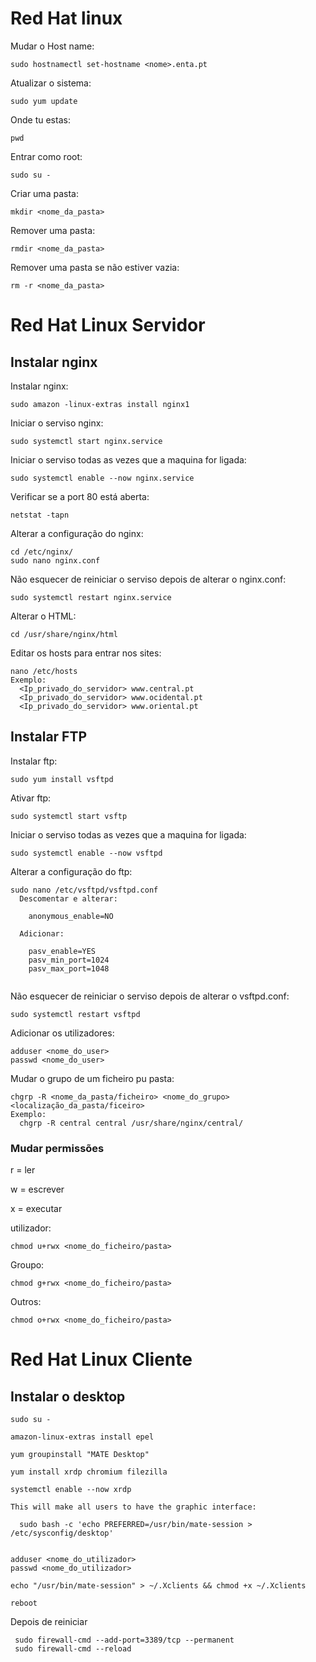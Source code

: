 # Red Hat linux


Mudar o Host name:
```
sudo hostnamectl set-hostname <nome>.enta.pt
```

Atualizar o sistema:
```
sudo yum update
```

Onde tu estas:
```
pwd
``` 

Entrar como root:
```
sudo su -
```

Criar uma pasta:
```
mkdir <nome_da_pasta>
```

Remover uma pasta:
```
rmdir <nome_da_pasta>
```

Remover uma pasta se não estiver vazia:
```
rm -r <nome_da_pasta>
```

# Red Hat Linux Servidor
## Instalar nginx

Instalar nginx:
```
sudo amazon -linux-extras install nginx1
```

Iniciar o serviso nginx:
```
sudo systemctl start nginx.service 
```

Iniciar o serviso todas as vezes que a maquina for ligada:

```
sudo systemctl enable --now nginx.service 
```


Verificar se a port 80 está aberta: 
```
netstat -tapn
```
Alterar a configuração do nginx:
```
cd /etc/nginx/
sudo nano nginx.conf
```

Não esquecer de reiniciar o serviso depois de alterar o nginx.conf:
```
sudo systemctl restart nginx.service 
```

Alterar o HTML: 
```
cd /usr/share/nginx/html
```

Editar os hosts para entrar nos sites:
```
nano /etc/hosts
Exemplo:
  <Ip_privado_do_servidor> www.central.pt
  <Ip_privado_do_servidor> www.ocidental.pt
  <Ip_privado_do_servidor> www.oriental.pt
```


## Instalar FTP 

Instalar ftp:
```
sudo yum install vsftpd
```

Ativar ftp:
```
sudo systemctl start vsftp
```
Iniciar o serviso todas as vezes que a maquina for ligada:
```
sudo systemctl enable --now vsftpd
```

Alterar a configuração do ftp:
```
sudo nano /etc/vsftpd/vsftpd.conf
  Descomentar e alterar:
  
    anonymous_enable=NO
    
  Adicionar:
  
    pasv_enable=YES
    pasv_min_port=1024
    pasv_max_port=1048
    
```

Não esquecer de reiniciar o serviso depois de alterar o vsftpd.conf:
```
sudo systemctl restart vsftpd
```

Adicionar os utilizadores:
```
adduser <nome_do_user>
passwd <nome_do_user>
```

Mudar o grupo de um ficheiro pu pasta:
```
chgrp -R <nome_da_pasta/ficheiro> <nome_do_grupo> <localização_da_pasta/ficeiro>
Exemplo:
  chgrp -R central central /usr/share/nginx/central/
```

### Mudar permissões

r = ler

w = escrever

x = executar

utilizador:
```
chmod u+rwx <nome_do_ficheiro/pasta>
```

Groupo:
```
chmod g+rwx <nome_do_ficheiro/pasta>
```

Outros:
```
chmod o+rwx <nome_do_ficheiro/pasta>
```


# Red Hat Linux Cliente
## Instalar o desktop

```
sudo su -

amazon-linux-extras install epel

yum groupinstall "MATE Desktop"

yum install xrdp chromium filezilla

systemctl enable --now xrdp

This will make all users to have the graphic interface:
  
  sudo bash -c 'echo PREFERRED=/usr/bin/mate-session > /etc/sysconfig/desktop'


adduser <nome_do_utilizador>
passwd <nome_do_utilizador>

echo "/usr/bin/mate-session" > ~/.Xclients && chmod +x ~/.Xclients

reboot
```
Depois de reiniciar
```
 sudo firewall-cmd --add-port=3389/tcp --permanent
 sudo firewall-cmd --reload
```
